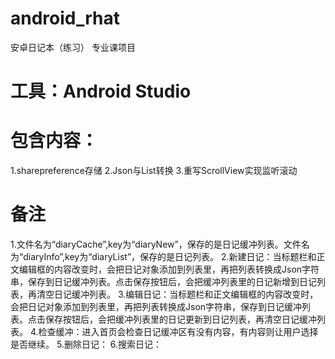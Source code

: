 ﻿# android_rhat
安卓日记本（练习）
专业课项目
# 工具：Android Studio
# 包含内容：
1.sharepreference存储
2.Json与List转换
3.重写ScrollView实现监听滚动
# 备注
1.文件名为“diaryCache”,key为“diaryNew”，保存的是日记缓冲列表。文件名为“diaryInfo”,key为“diaryList”，保存的是日记列表。
2.新建日记：当标题栏和正文编辑框的内容改变时，会把日记对象添加到列表里，再把列表转换成Json字符串，保存到日记缓冲列表。点击保存按钮后，会把缓冲列表里的日记新增到日记列表，再清空日记缓冲列表。
3.编辑日记：当标题栏和正文编辑框的内容改变时，会把日记对象添加到列表里，再把列表转换成Json字符串，保存到日记缓冲列表。点击保存按钮后，会把缓冲列表里的日记更新到日记列表，再清空日记缓冲列表。
4.检查缓冲：进入首页会检查日记缓冲区有没有内容，有内容则让用户选择是否继续。
5.删除日记：
6.搜索日记：